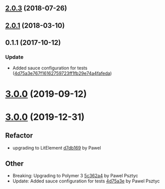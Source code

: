<a name="2.0.3"></a>
## [2.0.3](https://github.com/advanced-rest-client/arc-info-messages/compare/0.1.1...2.0.3) (2018-07-26)




<a name="2.0.1"></a>
## [2.0.1](https://github.com/advanced-rest-client/arc-info-messages/compare/0.1.1...2.0.1) (2018-03-10)




<a name="0.1.1"></a>
## 0.1.1 (2017-10-12)


### Update

* Added sauce configuration for tests ([4d75a3e767f16162759723ff1fb29e74a4fafeda](https://github.com/advanced-rest-client/arc-info-messages/commit/4d75a3e767f16162759723ff1fb29e74a4fafeda))



# [3.0.0](https://github.com/advanced-rest-client/arc-info-messages/compare/0.1.1...3.0.0) (2019-09-12)



<a name="3.0.0"></a>
# [3.0.0](https://github.com/advanced-rest-client/arc-info-messages/compare/2.0.3...3.0.0) (2019-12-31)

## Refactor

* upgrading to LitElement [d7db169](https://github.com/advanced-rest-client/arc-info-messages/commit/d7db169044c9c4dbe68bd5bf050a3788b61c97a5) by Pawel


## Other

* Breaking: Upgrading to Polymer 3
 [5c362a4](https://github.com/advanced-rest-client/arc-info-messages/commit/5c362a4a92d14b2208c8f9a07ef61b866a92d7ee) by Pawel Psztyc
* Update: Added sauce configuration for tests
 [4d75a3e](https://github.com/advanced-rest-client/arc-info-messages/commit/4d75a3e767f16162759723ff1fb29e74a4fafeda) by Pawel Psztyc


